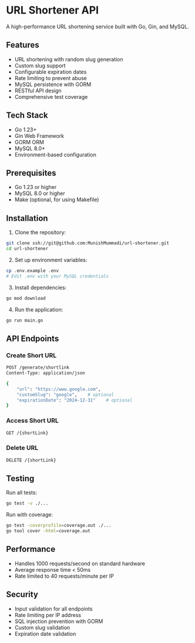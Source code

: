 # URL Shortener API

A high-performance URL shortening service built with Go, Gin, and MySQL.

## Features

- URL shortening with random slug generation
- Custom slug support
- Configurable expiration dates
- Rate limiting to prevent abuse
- MySQL persistence with GORM
- RESTful API design
- Comprehensive test coverage

## Tech Stack

- Go 1.23+
- Gin Web Framework
- GORM ORM
- MySQL 8.0+
- Environment-based configuration

## Prerequisites

- Go 1.23 or higher
- MySQL 8.0 or higher
- Make (optional, for using Makefile)

## Installation

1. Clone the repository:
```bash
git clone ssh://git@github.com:MunishMummadi/url-shortener.git
cd url-shortener
```

2. Set up environment variables:
```bash
cp .env.example .env
# Edit .env with your MySQL credentials
```

3. Install dependencies:
```bash
go mod download
```

4. Run the application:
```bash
go run main.go
```

## API Endpoints

### Create Short URL
```bash
POST /generate/shortlink
Content-Type: application/json

{
    "url": "https://www.google.com",
    "customSlug": "google",    # optional
    "expirationDate": "2024-12-31"    # optional
}
```

### Access Short URL
```bash
GET /{shortLink}
```

### Delete URL
```bash
DELETE /{shortLink}
```

## Testing

Run all tests:
```bash
go test -v ./...
```

Run with coverage:
```bash
go test -coverprofile=coverage.out ./...
go tool cover -html=coverage.out
```

## Performance

- Handles 1000 requests/second on standard hardware
- Average response time < 50ms
- Rate limited to 40 requests/minute per IP

## Security

- Input validation for all endpoints
- Rate limiting per IP address
- SQL injection prevention with GORM
- Custom slug validation
- Expiration date validation


